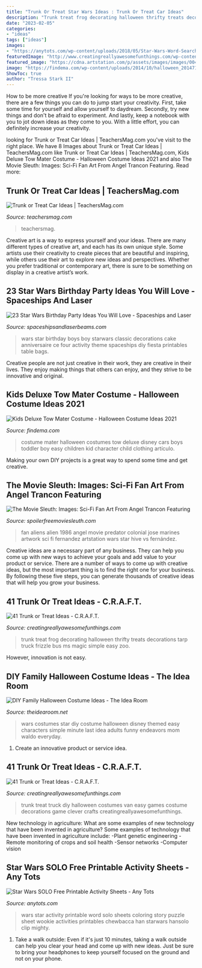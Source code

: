 ```yaml
---
title: "Trunk Or Treat Star Wars Ideas : Trunk Or Treat Car Ideas"
description: "Trunk treat frog decorating halloween thrifty treats decorations tarp truck frizzle bus ms magic simple easy zoo"
date: "2023-02-05"
categories:
- "ideas"
tags: ["ideas"]
images:
- "https://anytots.com/wp-content/uploads/2018/05/Star-Wars-Word-Search-Free-Printable-791x1024.jpg"
featuredImage: "http://www.creatingreallyawesomefunthings.com/wp-content/uploads/2015/10/61abafafe0df2e6f75083cfc9b613bcf.jpg"
featured_image: "https://cdna.artstation.com/p/assets/images/images/004/354/678/large/jose-angel-trancon-fernandez-img-3200.jpg?1482860886"
image: "https://findema.com/wp-content/uploads/2014/10/halloween_20147127.jpg"
ShowToc: true
author: "Tressa Stark II"
---
```



How to be more creative
If you're looking for ways to be more creative, there are a few things you can do to jump start your creativity. First, take some time for yourself and allow yourself to daydream. Secondly, try new things and don't be afraid to experiment. And lastly, keep a notebook with you to jot down ideas as they come to you. With a little effort, you can definitely increase your creativity.

	

		
looking for Trunk or Treat Car Ideas | TeachersMag.com you've visit to the right place. We have 8 Images about Trunk or Treat Car Ideas | TeachersMag.com like Trunk or Treat Car Ideas | TeachersMag.com, Kids Deluxe Tow Mater Costume - Halloween Costume Ideas 2021 and also The Movie Sleuth: Images: Sci-Fi Fan Art From Angel Trancon Featuring. Read more:
		
    
## Trunk Or Treat Car Ideas | TeachersMag.com

<img loading=lazy src="http://teachersmag.com/wp-content/uploads/2019/11/trunk-or-treat-car-ideas5.jpg" onerror="this.onerror=null;this.src='https://tse4.mm.bing.net/th?id=OIP.fn4IcOj3oDRrxQ9PtVXV0AHaJ4&amp;pid=15.1';" alt="Trunk or Treat Car Ideas | TeachersMag.com">

_Source: teachersmag.com_

>teachersmag. 

	

Creative art is a way to express yourself and your ideas. There are many different types of creative art, and each has its own unique style. Some artists use their creativity to create pieces that are beautiful and inspiring, while others use their art to explore new ideas and perspectives. Whether you prefer traditional or contemporary art, there is sure to be something on display in a creative artist’s work.

    
## 23 Star Wars Birthday Party Ideas You Will Love - Spaceships And Laser

<img loading=lazy src="https://spaceshipsandlaserbeams.com/wp-content/uploads/2016/01/6-Star-Wars-Party-Activity-Ideas.jpg" onerror="this.onerror=null;this.src='https://tse2.mm.bing.net/th?id=OIP.mgIV4cq20mE951J06egRmwHaLH&amp;pid=15.1';" alt="23 Star Wars Birthday Party Ideas You Will Love - Spaceships and Laser">

_Source: spaceshipsandlaserbeams.com_

>wars star birthday boys boy starwars classic decorations cake anniversaire ce four activity theme spaceships diy fiesta printables table bags. 

	

Creative people are not just creative in their work, they are creative in their lives. They enjoy making things that others can enjoy, and they strive to be innovative and original.

    
## Kids Deluxe Tow Mater Costume - Halloween Costume Ideas 2021

<img loading=lazy src="https://findema.com/wp-content/uploads/2014/10/halloween_20147127.jpg" onerror="this.onerror=null;this.src='https://tse3.mm.bing.net/th?id=OIP.AGTZlExgRZGdXUNcd5NNaAHaKl&amp;pid=15.1';" alt="Kids Deluxe Tow Mater Costume - Halloween Costume Ideas 2021">

_Source: findema.com_

>costume mater halloween costumes tow deluxe disney cars boys toddler boy easy children kid character child clothing artículo. 

	

Making your own DIY projects is a great way to spend some time and get creative.

    
## The Movie Sleuth: Images: Sci-Fi Fan Art From Angel Trancon Featuring

<img loading=lazy src="https://cdna.artstation.com/p/assets/images/images/004/354/678/large/jose-angel-trancon-fernandez-img-3200.jpg?1482860886" onerror="this.onerror=null;this.src='https://tse1.mm.bing.net/th?id=OIP.5MfiOvDdLkIR_VWdlwLYyAHaLo&amp;pid=15.1';" alt="The Movie Sleuth: Images: Sci-Fi Fan Art From Angel Trancon Featuring">

_Source: spoilerfreemoviesleuth.com_

>fan aliens alien 1986 angel movie predator colonial jose marines artwork sci fi fernandez artstation wars star hive vs fernández. 

	

Creative ideas are a necessary part of any business. They can help you come up with new ways to achieve your goals and add value to your product or service. There are a number of ways to come up with creative ideas, but the most important thing is to find the right one for your business. By following these five steps, you can generate thousands of creative ideas that will help you grow your business.

    
## 41 Trunk Or Treat Ideas - C.R.A.F.T.

<img loading=lazy src="http://www.creatingreallyawesomefunthings.com/wp-content/uploads/2015/10/61abafafe0df2e6f75083cfc9b613bcf.jpg" onerror="this.onerror=null;this.src='https://tse1.mm.bing.net/th?id=OIP._5d-zCORCBCDPM2nE5KiTAHaLH&amp;pid=15.1';" alt="41 Trunk or Treat Ideas - C.R.A.F.T.">

_Source: creatingreallyawesomefunthings.com_

>trunk treat frog decorating halloween thrifty treats decorations tarp truck frizzle bus ms magic simple easy zoo. 

	

However, innovation is not easy.

    
## DIY Family Halloween Costume Ideas - The Idea Room

<img loading=lazy src="http://www.theidearoom.net/wp-content/uploads/2016/08/DIY-Star-Wars-Costumes.jpg" onerror="this.onerror=null;this.src='https://tse2.mm.bing.net/th?id=OIP.XGS9VQxgTpX7NLQWrx6Q_QHaLr&amp;pid=15.1';" alt="DIY Family Halloween Costume Ideas - The Idea Room">

_Source: theidearoom.net_

>wars costumes star diy costume halloween disney themed easy characters simple minute last idea adults funny endeavors mom waldo everyday. 

	

1. Create an innovative product or service idea.

    
## 41 Trunk Or Treat Ideas - C.R.A.F.T.

<img loading=lazy src="http://www.creatingreallyawesomefunthings.com/wp-content/uploads/2015/10/trunk-or-treat.jpg" onerror="this.onerror=null;this.src='https://tse3.mm.bing.net/th?id=OIP.ivRDI_ddSiLfA-1Xa-aYvAHaMG&amp;pid=15.1';" alt="41 Trunk or Treat Ideas - C.R.A.F.T.">

_Source: creatingreallyawesomefunthings.com_

>trunk treat truck diy halloween costumes van easy games costume decorations game clever crafts creatingreallyawesomefunthings. 

	

New technology in agriculture: What are some examples of new technology that have been invented in agriculture?
Some examples of technology that have been invented in agriculture include:
-Plant genetic engineering
-Remote monitoring of crops and soil health 
-Sensor networks 
-Computer vision

    
## Star Wars SOLO Free Printable Activity Sheets - Any Tots

<img loading=lazy src="https://anytots.com/wp-content/uploads/2018/05/Star-Wars-Word-Search-Free-Printable-791x1024.jpg" onerror="this.onerror=null;this.src='https://tse3.mm.bing.net/th?id=OIP.XejWs0foWQ1wP7dlqyGLbwHaJl&amp;pid=15.1';" alt="Star Wars SOLO Free Printable Activity Sheets - Any Tots">

_Source: anytots.com_

>wars star activity printable word solo sheets coloring story puzzle sheet wookie activities printables chewbacca han starwars hansolo clip mighty. 

	

1. Take a walk outside: Even if it's just 10 minutes, taking a walk outside can help you clear your head and come up with new ideas. Just be sure to bring your headphones to keep yourself focused on the ground and not on your phone.

